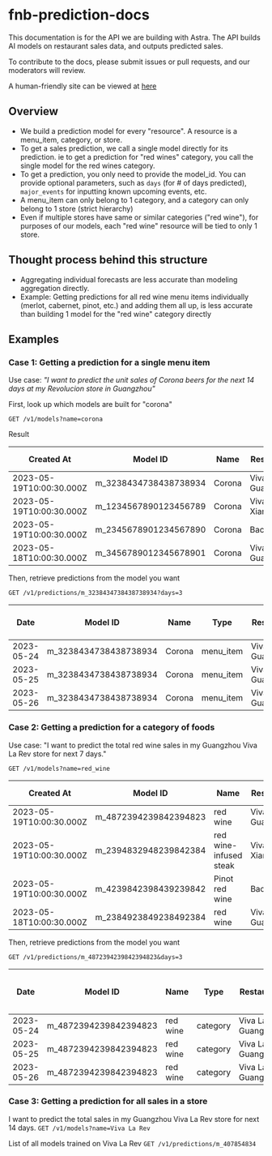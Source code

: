 # fnb-prediction-docs

This documentation is for the API we are building with Astra. The API builds AI models on restaurant sales data, and outputs predicted sales.

To contribute to the docs, please submit issues or pull requests, and our moderators will review.

A human-friendly site can be viewed at [here](https://bump.sh/chingjuiyoung/doc/fnb-prediction)

## Overview

- We build a prediction model for every "resource". A resource is a menu_item, category, or store.
- To get a sales prediction, we call a single model directly for its prediction. ie to get a prediction for "red wines" category, you call the single model for the red wines category.
- To get a prediction, you only need to provide the model_id. You can provide optional parameters, such as `days` (for # of days predicted), `major_events` for inputting known upcoming events, etc.
- A menu_item can only belong to 1 category, and a category can only belong to 1 store (strict hierarchy)
- Even if multiple stores have same or similar categories ("red wine"), for purposes of our models, each "red wine" resource will be tied to only 1 store.

## Thought process behind this structure

- Aggregating individual forecasts are less accurate than modeling aggregation directly.
- Example: Getting predictions for all red wine menu items individually (merlot, cabernet, pinot, etc.) and adding them all up, is less accurate than building 1 model for the "red wine" category directly

## Examples

### Case 1: Getting a prediction for a single menu item

Use case: *"I want to predict the unit sales of Corona beers for the next 14 days at my Revolucion store in Guangzhou"*

First, look up which models are built for "corona"

`GET /v1/models?name=corona`

Result

| Created At               | Model ID                | Name  | Restaurant           | Type       | Status | Output Type |
|--------------------------|-------------------------|-------|----------------------|------------|--------|-------------|
| 2023-05-19T10:00:30.000Z | m_3238434738438738934   | Corona| Viva La Rev GuangZhou | menu_item  | ready  | unit        |
| 2023-05-19T10:00:30.000Z | m_1234567890123456789   | Corona| Viva La Rev Xiamen    | menu_item  | ready  | unit        |
| 2023-05-19T10:00:30.000Z | m_2345678901234567890   | Corona| Bacha              | menu_item  | ready  | unit        |
| 2023-05-18T10:00:30.000Z | m_3456789012345678901   | Corona| Viva La Rev GuangZhou | menu_item  | failed | unit        |

Then, retrieve predictions from the model you want

`GET /v1/predictions/m_3238434738438738934?days=3`

| Date       | Model ID                | Name  | Type       | Restaurant           | Predicted Avg Sales | Buffered Prediction | Confidence | Manual Adjustment | Status | Created At               | Output Type |
|------------|-------------------------|-------|------------|----------------------|---------------------|---------------------|------------|------------------|--------|--------------------------|-------------|
| 2023-05-24 | m_3238434738438738934   | Corona| menu_item  | Viva La Rev GuangZhou | 23                  | 29                  | 0.95       | 3                | ready  | 2023-05-24T10:00:30.000Z | unit        |
| 2023-05-25 | m_3238434738438738934   | Corona| menu_item  | Viva La Rev GuangZhou | 25                  | 31                  | 0.94       | 4                | ready  | 2023-05-25T10:00:30.000Z | unit        |
| 2023-05-26 | m_3238434738438738934   | Corona| menu_item  | Viva La Rev GuangZhou | 27                  | 33                  | 0.92       | 2                | ready  | 2023-05-26T10:00:30.000Z | unit        |

### Case 2: Getting a prediction for a category of foods

Use case: "I want to predict the total red wine sales in my Guangzhou Viva La Rev store for next 7 days."

`GET /v1/models?name=red_wine`

| Created At               | Model ID                | Name  | Restaurant           | Type       | Status | Output Type |
|--------------------------|-------------------------|-------|----------------------|------------|--------|-------------|
| 2023-05-19T10:00:30.000Z | m_4872394239842394823   | red wine | Viva La Rev GuangZhou | category  | ready  | revenue        |
| 2023-05-19T10:00:30.000Z | m_2394832948239842384   | red wine-infused steak | Viva La Rev Xiamen    | menu_item  | ready  | unit        |
| 2023-05-19T10:00:30.000Z | m_4239842398439239842   | Pinot red wine | Bacha              | menu_item  | ready  | revenue        |
| 2023-05-18T10:00:30.000Z | m_2384923849238492384   | red wine | Viva La Rev GuangZhou | category  | failed | revenue        |

Then, retrieve predictions from the model you want

`GET /v1/predictions/m_4872394239842394823&days=3`

| Date       | Model ID                | Name  | Type       | Restaurant           | Predicted Avg Sales (RMB) | Buffered Prediction (RMB) | Confidence | Manual Adjustment | Output Type |
|------------|-------------------------|-------|------------|----------------------|---------------------------|---------------------------|------------|------------------|-------------|
| 2023-05-24 | m_4872394239842394823   | red wine | category  | Viva La Rev GuangZhou | 2300                    | 2900                      | 0.95       | 3                | revenue     |
| 2023-05-25 | m_4872394239842394823   | red wine | category  | Viva La Rev GuangZhou | 2500                    | 3100                      | 0.94       | 4                | revenue     |
| 2023-05-26 | m_4872394239842394823   | red wine | category  | Viva La Rev GuangZhou | 2700                    | 3300                      | 0.92       | 2                | revenue     |

### Case 3: Getting a prediction for all sales in a store

I want to predict the total sales in my Guangzhou Viva La Rev store for next 14 days.
`GET /v1/models?name=Viva La Rev`

List of all models trained on Viva La Rev
`GET /v1/predictions/m_407854834`
